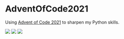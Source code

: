 # AdventOfCode2021
Using [Advent of Code 2021](https://adventofcode.com/2021) to sharpen my Python skills.

![](https://img.shields.io/badge/day%20📅-22-blue) 
![](https://img.shields.io/badge/stars%20⭐-20-yellow)
![](https://img.shields.io/badge/days%20completed-10-red)